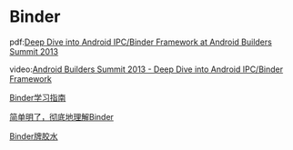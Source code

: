 # Binder


pdf:[Deep Dive into Android
IPC/Binder Framework at
Android Builders Summit
2013](http://events.linuxfoundation.org/images/stories/slides/abs2013_gargentas.pdf)  

video:[Android Builders Summit 2013 - Deep Dive into Android IPC/Binder Framework
](https://www.youtube.com/watch?v=NWhyADzgoiI)  


[Binder学习指南](http://weishu.me/2016/01/12/binder-index-for-newer/)  

[简单明了，彻底地理解Binder](http://blog.csdn.net/huachao1001/article/details/51504469)  

[Binder牌胶水
](http://www.jianshu.com/p/3d053abba04b)
